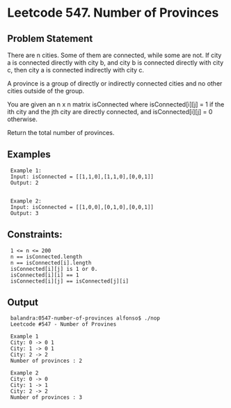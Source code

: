 # Leetcode 547. Number of Provinces

## Problem Statement

There are n cities. Some of them are connected, while some are not. If city a is connected directly with city b, and city b is connected directly with city c, then city a is connected indirectly with city c.

A province is a group of directly or indirectly connected cities and no other cities outside of the group.

You are given an n x n matrix isConnected where isConnected[i][j] = 1 if the ith city and the jth city are directly connected, and isConnected[i][j] = 0 otherwise.

Return the total number of provinces.

## Examples 

     Example 1:
     Input: isConnected = [[1,1,0],[1,1,0],[0,0,1]]
     Output: 2


     Example 2:
     Input: isConnected = [[1,0,0],[0,1,0],[0,0,1]]
     Output: 3
 

## Constraints:

     1 <= n <= 200
     n == isConnected.length
     n == isConnected[i].length
     isConnected[i][j] is 1 or 0.
     isConnected[i][i] == 1
     isConnected[i][j] == isConnected[j][i]

## Output

     balandra:0547-number-of-provinces alfonso$ ./nop 
     Leetcode #547 - Number of Provines

     Example 1
     City: 0 -> 0 1 
     City: 1 -> 0 1 
     City: 2 -> 2 
     Number of provinces : 2

     Example 2
     City: 0 -> 0 
     City: 1 -> 1 
     City: 2 -> 2 
     Number of provinces : 3
